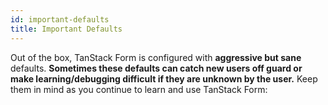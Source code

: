 ```yaml
---
id: important-defaults
title: Important Defaults
---
```


Out of the box, TanStack Form is configured with **aggressive but sane** defaults. **Sometimes these defaults can catch new users off guard or make learning/debugging difficult if they are unknown by the user.** Keep them in mind as you continue to learn and use TanStack Form:

